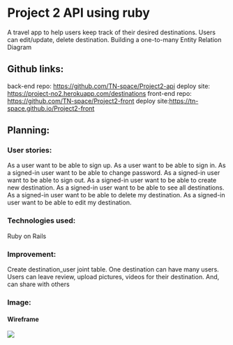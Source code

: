 # Project 2 API using ruby
A travel app to help users keep track of their desired destinations. Users can edit/update, delete destination.
Building a one-to-many Entity Relation Diagram

## Github links:
back-end repo: https://github.com/TN-space/Project2-api
deploy site: https://project-no2.herokuapp.com/destinations
front-end repo: https://github.com/TN-space/Project2-front
deploy site:https://tn-space.github.io/Project2-front

## Planning:

### User stories:

As a user want to be able to sign up.
As a user want to be able to sign in.
As a signed-in user want to be able to change password.
As a signed-in user want to be able to sign out.
As a signed-in user want to be able to create new destination.
As a signed-in user want to be able to see all destinations.
As a signed-in user want to be able to delete my destination.
As a signed-in user want to be able to edit my destination.

### Technologies used:
Ruby on Rails

### Improvement:
Create destination_user joint table. One destination can have many users.
Users can leave review, upload pictures, videos for their destination. And, can share with others

### Image:

#### Wireframe
<img src="./public/images/erd.jpg">
